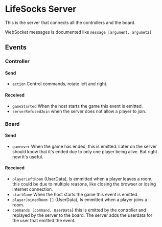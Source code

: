 # LifeSocks Server
This is the server that connects all the controllers and the board.

WebSocket messages is documented like `message [argument, argumet2]`

## Events

### Controller

#### Send

- `action` Control commands, rotate left and right.

#### Received
- `gameStarted` When the host starts the game this event is emitted.
- `serverRefusedJoin` when the server does not allow a player to join.

### Board

#### Send

- `gameover` When the game has ended, this is emitted. Later on the server should know that it's ended due to only one player being alive. But right now it's useful.

#### Received
- `playerLeftRoom` (UserData), Is emmitted when a player leaves a room, this could be due to multiple reasons, like closing the browser or losing internet connection.
- `startGame` When the host starts the game this event is emitted.
- `playerJoinedRoom []` (UserData), Is emmitted when a player joins a room.
- `commands [command, UserData]`  this is emitted by the controller and replayed by the server to the board. The server adds the userdata for the user that emitted the event.
